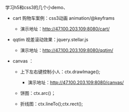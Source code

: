 学习h5和css3的几个小demo、

- cart 购物车案例：css3动画 animation/@keyframs

  - 演示地址：http://47.100.203.109:8080/cart/

- qqtim 视差滚动效果：jquery.stellar.js

  - 演示地址：http://47.100.203.109:8080/qqtim/

- canvas ：

  + 上下左右键控制小人：ctx.drawImage();

    + 演示地址：http://47.100.203.109:8080/canvas/

  + 饼图：ctx.arc()；

  + 折线图：ctx.lineTo();ctx.rect();

    